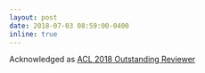 ```yaml
---
layout: post
date: 2018-07-03 08:59:00-0400
inline: true
---
```


Acknowledged as [ACL 2018 Outstanding Reviewer](https://acl2018.org/2018/07/02/top-reviewers/)
